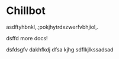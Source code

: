 # Chillbot
asdftyhbnkl,.;pokjhytrdxzwerfvbhjiol,.


dsffd
more docs!


dsfdsgfv
dakhfkdj
dfsa
kjhg
sdflkjlkssadsad
